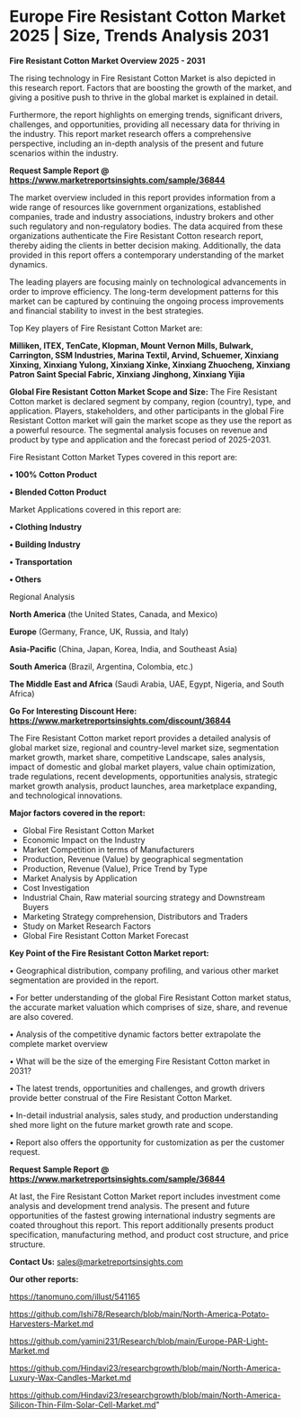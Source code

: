 # Europe Fire Resistant Cotton Market 2025 | Size, Trends Analysis 2031

<Strong> Fire Resistant Cotton Market Overview 2025 - 2031</strong>

The rising technology in Fire Resistant Cotton Market is also depicted in this research report. Factors that are boosting the growth of the market, and giving a positive push to thrive in the global market is explained in detail.

Furthermore, the report highlights on emerging trends, significant drivers, challenges, and opportunities, providing all necessary data for thriving in the industry. This report market research offers a comprehensive perspective, including an in-depth analysis of the present and future scenarios within the industry.

<strong>Request Sample Report @ <a href=https://www.marketreportsinsights.com/sample/36844>https://www.marketreportsinsights.com/sample/36844</a></strong>

The market overview included in this report provides information from a wide range of resources like government organizations, established companies, trade and industry associations, industry brokers and other such regulatory and non-regulatory bodies. The data acquired from these organizations authenticate the Fire Resistant Cotton research report, thereby aiding the clients in better decision making. Additionally, the data provided in this report offers a contemporary understanding of the market dynamics.

The leading players are focusing mainly on technological advancements in order to improve efficiency. The long-term development patterns for this market can be captured by continuing the ongoing process improvements and financial stability to invest in the best strategies.

Top Key players of Fire Resistant Cotton Market are:

<strong>Milliken, ITEX, TenCate, Klopman, Mount Vernon Mills, Bulwark, Carrington, SSM Industries, Marina Textil, Arvind, Schuemer, Xinxiang Xinxing, Xinxiang Yulong, Xinxiang Xinke, Xinxiang Zhuocheng, Xinxiang Patron Saint Special Fabric, Xinxiang Jinghong, Xinxiang Yijia</strong>

<strong><b>Global Fire Resistant Cotton Market Scope and Size:</b></strong>
The Fire Resistant Cotton market is declared segment by company, region (country), type, and application. Players, stakeholders, and other participants in the global Fire Resistant Cotton market will gain the market scope as they use the report as a powerful resource. The segmental analysis focuses on revenue and product by type and application and the forecast period of 2025-2031.

Fire Resistant Cotton Market Types covered in this report are:

<strong>•  100% Cotton Product

•  Blended Cotton Product</strong>

Market Applications covered in this report are:

<strong>•  Clothing Industry

•  Building Industry

•  Transportation

•  Others</strong> 

Regional Analysis

<strong>North America</strong> (the United States, Canada, and Mexico)

<strong>Europe</strong> (Germany, France, UK, Russia, and Italy)

<strong>Asia-Pacific</strong> (China, Japan, Korea, India, and Southeast Asia)

<strong>South America</strong> (Brazil, Argentina, Colombia, etc.)

<strong>The Middle East and Africa</strong> (Saudi Arabia, UAE, Egypt, Nigeria, and South Africa)

<strong>Go For Interesting Discount Here: <a href=https://www.marketreportsinsights.com/discount/36844>https://www.marketreportsinsights.com/discount/36844</a></strong>

The Fire Resistant Cotton market report provides a detailed analysis of global market size, regional and country-level market size, segmentation market growth, market share, competitive Landscape, sales analysis, impact of domestic and global market players, value chain optimization, trade regulations, recent developments, opportunities analysis, strategic market growth analysis, product launches, area marketplace expanding, and technological innovations.

<strong><b>Major factors covered in the report:</b></strong>
<ul>
  <li>Global Fire Resistant Cotton Market </li>
  <li>Economic Impact on the Industry</li>
  <li>Market Competition in terms of Manufacturers</li>
  <li>Production, Revenue (Value) by geographical segmentation</li>
  <li>Production, Revenue (Value), Price Trend by Type</li>
  <li>Market Analysis by Application</li>
  <li>Cost Investigation</li>
  <li>Industrial Chain, Raw material sourcing strategy and Downstream Buyers</li>
  <li>Marketing Strategy comprehension, Distributors and Traders</li>
  <li>Study on Market Research Factors</li>
  <li>Global Fire Resistant Cotton Market Forecast</li>
</ul>

<strong><b>Key Point of the Fire Resistant Cotton Market report:</b></strong>

• Geographical distribution, company profiling, and various other market segmentation are provided in the report.

• For better understanding of the global Fire Resistant Cotton market status, the accurate market valuation which comprises of size, share, and revenue are also covered.

• Analysis of the competitive dynamic factors better extrapolate the complete market overview

• What will be the size of the emerging Fire Resistant Cotton market in 2031?

• The latest trends, opportunities and challenges, and growth drivers provide better construal of the Fire Resistant Cotton Market.

• In-detail industrial analysis, sales study, and production understanding shed more light on the future market growth rate and scope.

• Report also offers the opportunity for customization as per the customer request.

<strong>Request Sample Report @ <a href=https://www.marketreportsinsights.com/sample/36844>https://www.marketreportsinsights.com/sample/36844</a></strong>

At last, the Fire Resistant Cotton Market report includes investment come analysis and development trend analysis. The present and future opportunities of the fastest growing international industry segments are coated throughout this report. This report additionally presents product specification, manufacturing method, and product cost structure, and price structure.

<strong>Contact Us:</strong>
sales@marketreportsinsights.com

<strong>Our other reports:</strong>

<a href=https://tanomuno.com/illust/541165>https://tanomuno.com/illust/541165</a>

<a href=https://github.com/Ishi78/Research/blob/main/North-America-Potato-Harvesters-Market.md>https://github.com/Ishi78/Research/blob/main/North-America-Potato-Harvesters-Market.md</a>

<a href=https://github.com/yamini231/Research/blob/main/Europe-PAR-Light-Market.md>https://github.com/yamini231/Research/blob/main/Europe-PAR-Light-Market.md</a>

<a href=https://github.com/Hindavi23/researchgrowth/blob/main/North-America-Luxury-Wax-Candles-Market.md>https://github.com/Hindavi23/researchgrowth/blob/main/North-America-Luxury-Wax-Candles-Market.md</a>

<a href=https://github.com/Hindavi23/researchgrowth/blob/main/North-America-Silicon-Thin-Film-Solar-Cell-Market.md>https://github.com/Hindavi23/researchgrowth/blob/main/North-America-Silicon-Thin-Film-Solar-Cell-Market.md</a>"
